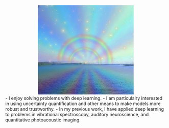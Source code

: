 <div align="center">
  <img src="readme.jpg" width="300">
</div>
- I enjoy solving problems with deep learning.
- I am particulalry interested in using uncertainty quantification and other means to make models more robust and trustworthy.
- In my previous work, I have applied deep learning to problems in vibrational spectroscopy, auditory neuroscience, and quantitative photoacoustic imaging.


